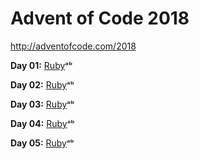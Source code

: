 # Advent of Code 2018

http://adventofcode.com/2018

**Day 01:**
[Ruby](ruby/01.rb)ᵃᵇ

**Day 02:**
[Ruby](ruby/02.rb)ᵃᵇ

**Day 03:**
[Ruby](ruby/03.rb)ᵃᵇ

**Day 04:**
[Ruby](ruby/04.rb)ᵃᵇ

**Day 05:**
[Ruby](ruby/05.rb)ᵃᵇ

